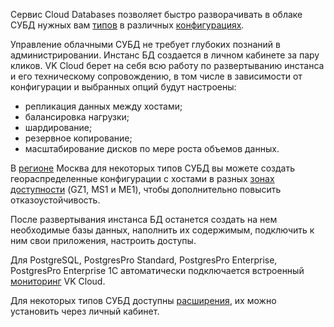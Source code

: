 Сервис Cloud Databases позволяет быстро разворачивать в облаке СУБД нужных вам [типов](../../types) в различных [конфигурациях](../work-configs).

Управление облачными СУБД не требует глубоких познаний в администрировании. Инстанс БД создается в личном кабинете за пару кликов. VK Cloud берет на себя всю работу по развертыванию инстанса и его техническому сопровождению, в том числе в зависимости от конфигурации и выбранных опций будут настроены:

- репликация данных между хостами;
- балансировка нагрузки;
- шардирование;
- резервное копирование;
- масштабирование дисков по мере роста объемов данных.

В [регионе](/ru/tools-for-using-services/account/concepts/regions) Москва для некоторых типов СУБД вы можете создать геораспределенные конфигурации с хостами в разных [зонах доступности](/ru/start/concepts/architecture#az) (GZ1, MS1 и ME1), чтобы дополнительно повысить отказоустойчивость.

После развертывания инстанса БД останется создать на нем необходимые базы данных, наполнить их содержимым, подключить к ним свои приложения, настроить доступы.

Для PostgreSQL, PostgresPro Standard, PostgresPro Enterprise, PostgresPro Enterprise 1C автоматически подключается встроенный [мониторинг](../../monitoring/postgresql) VK Cloud.

Для некоторых типов СУБД доступны [расширения](../extensions), их можно установить через личный кабинет.
